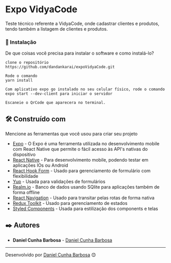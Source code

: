 # Expo VidyaCode

Teste técnico referente a VidyaCode, onde cadastrar clientes e produtos, tendo também a listagem de clientes e produtos.

### 🔧 Instalação

De que coisas você precisa para instalar o software e como instalá-lo?

```
clone o repositório
https://github.com/dandankarai/expoVidyaCode.git
```

```
Rode o comando  
yarn install
```

```
Com aplicativo expo go instalado no seu celular físico, rode o comando 
expo start --dev-client para iniciar o servidor

```
```
Escaneie o QrCode que aparecera no terminal.
```

## 🛠️ Construído com

Mencione as ferramentas que você usou para criar seu projeto

* [Expo](https://expo.dev/) - O Expo é uma ferramenta utilizada no desenvolvimento mobile com React Native que permite o fácil acesso às API's nativas do dispositivo 
* [React Native](https://reactnative.dev/) - Para desenvolvimento mobile, podendo testar em aplicações IOs ou Android
* [React Hook Form](https://react-hook-form.com/) - Usado para gerenciamento de formulário com flexibilidade
* [Yup](https://github.com/jquense/yup/) - Usada para validações de formulários
* [Realm.io](https://realm.io//) - Banco de dados usando SQlite para aplicações também de forma offline
* [React Navigation](https://reactnavigation.org/) - Usado para transitar pelas rotas de forma nativa
* [Redux Toolkit](https://redux-toolkit.js.org/) - Usado para gerenciamento de estados
* [Styled Components](https://styled-components.com/) - Usada para estilização dos components e telas

## ✒️ Autores


* **Daniel Cunha Barbosa** - [Daniel Cunha Barbosa](https://www.linkedin.com/in/daniel-cunha001/)
---
Desenvolvido por [Daniel Cunha Barbosa](https://www.linkedin.com/in/daniel-cunha001/) 😊